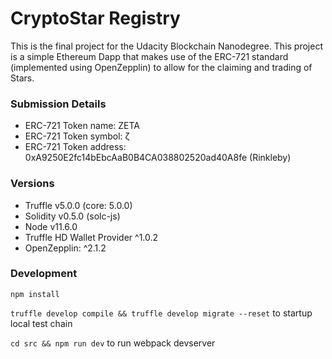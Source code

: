 # CryptoStar Registry

This is the final project for the Udacity Blockchain Nanodegree. This project is a simple Ethereum Dapp that makes use of the ERC-721 standard (implemented using OpenZepplin) to allow for the claiming and trading of Stars.

### Submission Details

* ERC-721 Token name: ZETA
* ERC-721 Token symbol: ζ
* ERC-721 Token address: 0xA9250E2fc14bEbcAaB0B4CA038802520ad40A8fe (Rinkleby)

### Versions

* Truffle v5.0.0 (core: 5.0.0)
* Solidity v0.5.0 (solc-js)
* Node v11.6.0
* Truffle HD Wallet Provider ^1.0.2
* OpenZepplin: ^2.1.2

### Development

`npm install`

`truffle develop compile && truffle develop migrate --reset` to startup local test chain

`cd src && npm run dev` to run webpack devserver